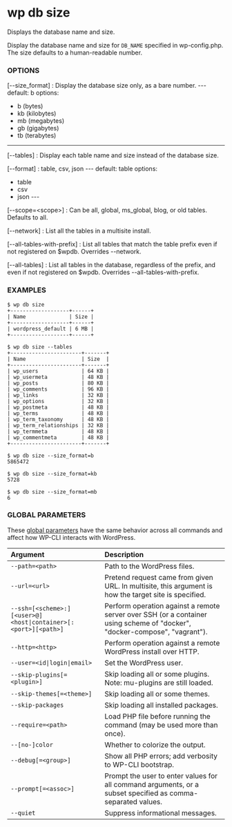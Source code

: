 # wp db size

Displays the database name and size.

Display the database name and size for `DB_NAME` specified in wp-config.php. The size defaults to a human-readable number.

### OPTIONS

[\--size_format]
: Display the database size only, as a bare number.
\---
default: b
options:
 - b (bytes)
 - kb (kilobytes)
 - mb (megabytes)
 - gb (gigabytes)
 - tb (terabytes)
 ---

[\--tables]
: Display each table name and size instead of the database size.

[\--format]
: table, csv, json
\---
default: table options:
  - table
  - csv
  - json
\---

[\--scope=&lt;scope&gt;]
: Can be all, global, ms_global, blog, or old tables. Defaults to all.

[\--network]
: List all the tables in a multisite install.

[\--all-tables-with-prefix]
: List all tables that match the table prefix even if not registered on $wpdb. Overrides --network.

[\--all-tables]
: List all tables in the database, regardless of the prefix, and even if not registered on $wpdb. Overrides --all-tables-with-prefix.

### EXAMPLES

    $ wp db size
    +-------------------+------+
    | Name              | Size |
    +-------------------+------+
    | wordpress_default | 6 MB |
    +-------------------+------+

    $ wp db size --tables
    +-----------------------+-------+
    | Name                  | Size  |
    +-----------------------+-------+
    | wp_users              | 64 KB |
    | wp_usermeta           | 48 KB |
    | wp_posts              | 80 KB |
    | wp_comments           | 96 KB |
    | wp_links              | 32 KB |
    | wp_options            | 32 KB |
    | wp_postmeta           | 48 KB |
    | wp_terms              | 48 KB |
    | wp_term_taxonomy      | 48 KB |
    | wp_term_relationships | 32 KB |
    | wp_termmeta           | 48 KB |
    | wp_commentmeta        | 48 KB |
    +-----------------------+-------+

    $ wp db size --size_format=b
    5865472

    $ wp db size --size_format=kb
    5728

    $ wp db size --size_format=mb
    6

### GLOBAL PARAMETERS

These [global parameters](https://make.wordpress.org/cli/handbook/config/) have the same behavior across all commands and affect how WP-CLI interacts with WordPress.

| **Argument**    | **Description**              |
|:----------------|:-----------------------------|
| `--path=<path>` | Path to the WordPress files. |
| `--url=<url>` | Pretend request came from given URL. In multisite, this argument is how the target site is specified. |
| `--ssh=[<scheme>:][<user>@]<host\|container>[:<port>][<path>]` | Perform operation against a remote server over SSH (or a container using scheme of "docker", "docker-compose", "vagrant"). |
| `--http=<http>` | Perform operation against a remote WordPress install over HTTP. |
| `--user=<id\|login\|email>` | Set the WordPress user. |
| `--skip-plugins[=<plugin>]` | Skip loading all or some plugins. Note: mu-plugins are still loaded. |
| `--skip-themes[=<theme>]` | Skip loading all or some themes. |
| `--skip-packages` | Skip loading all installed packages. |
| `--require=<path>` | Load PHP file before running the command (may be used more than once). |
| `--[no-]color` | Whether to colorize the output. |
| `--debug[=<group>]` | Show all PHP errors; add verbosity to WP-CLI bootstrap. |
| `--prompt[=<assoc>]` | Prompt the user to enter values for all command arguments, or a subset specified as comma-separated values. |
| `--quiet` | Suppress informational messages. |
